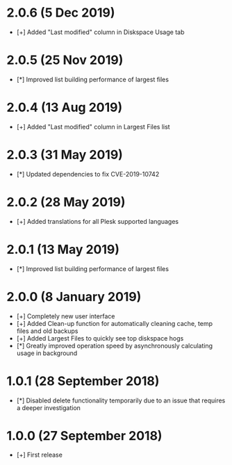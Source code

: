 # 2.0.6 (5 Dec 2019)

* [+] Added "Last modified" column in Diskspace Usage tab

# 2.0.5 (25 Nov 2019)

* [*] Improved list building performance of largest files

# 2.0.4 (13 Aug 2019)

* [+] Added "Last modified" column in Largest Files list

# 2.0.3 (31 May 2019)

* [*] Updated dependencies to fix CVE-2019-10742

# 2.0.2 (28 May 2019)

* [+] Added translations for all Plesk supported languages

# 2.0.1 (13 May 2019)

* [*] Improved list building performance of largest files

# 2.0.0 (8 January 2019)

* [+] Completely new user interface
* [+] Added Clean-up function for automatically cleaning cache, temp files and old backups
* [+] Added Largest Files to quickly see top diskspace hogs
* [*] Greatly improved operation speed by asynchronously calculating usage in background

# 1.0.1 (28 September 2018)

* [*] Disabled delete functionality temporarily due to an issue that requires a deeper investigation

# 1.0.0 (27 September 2018)

* [+] First release
